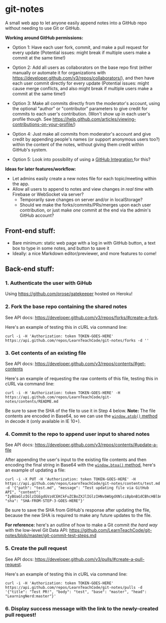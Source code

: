 # git-notes
A small web app to let anyone easily append notes into a GitHub repo without needing to use Git or GitHub.

**Working around GitHub permissions:**

- Option 1: Have each user fork, commit, and make a pull request for every update (Potential issues: might break if multiple users make a commit at the same time!)

- Option 2: Add all users as collaborators on the base repo first (either manually or automate it for organizations with https://developer.github.com/v3/repos/collaborators/), and then have each user commit directly for every update (Potential issues: might cause merge conflicts, and also might break if multiple users make a commit at the same time!)

- Option 3: Make all commits directly from the moderator's account, using the optional "author" or "contributor" parameters to give credit for commits to each user's contribution. (Won't show up in each user's profile though. See https://help.github.com/articles/viewing-contributions-on-your-profile/)

- Option 4: Just make all commits from moderator's account and give credit by appending people's names (or support anonymous users too?) within the content of the notes, without giving them credit within GitHub's system.

- Option 5: Look into possibility of using a [GitHub Integration ](https://developer.github.com/early-access/integrations/) for this?

**Ideas for later features/workflow:**
- Let admins easily create a new notes file for each topic/meeting within the app.
- Allow all users to append to notes and view changes *in real time* with Firebase or WebSocket via server?
   - Temporarily save changes on server and/or in localStorage?
   - Should we make the forks/commits/PRs/merges upon each user contribution, or just make *one* commit at the end via the admin's GitHub account?

## Front-end stuff:
- Bare minimum: static web page with a log in with GitHub button, a text box to type in some notes, and button to save it
- Ideally: a nice Markdown editor/previewer, and more features to come!

## Back-end stuff:

### 1. Authenticate the user with GiHub

   Using https://github.com/prose/gatekeeper hosted on Heroku!

### 2. Fork the base repo containing the shared notes

   See API docs: https://developer.github.com/v3/repos/forks/#create-a-fork.
   
   Here's an example of testing this in cURL via command line:
   
   ```
   curl -i -H 'Authorization: token TOKEN-GOES-HERE' https://api.github.com/repos/LearnTeachCode/git-notes/forks -d ''
   ```
   
### 3. Get contents of an existing file

   See API docs: https://developer.github.com/v3/repos/contents/#get-contents
   
   Here's an example of requesting the raw contents of this file, testing this in cURL via command line:
   
   ```
   curl -i -H 'Authorization: token TOKEN-GOES-HERE' -H https://api.github.com/repos/LearnTeachCode/git-notes/contents/README.md
   ```
   
   Be sure to save the SHA of the file to use it in Step 4 below. **Note:** The file contents are encoded in Base64, so we can use the [`window.atob()` method](https://developer.mozilla.org/en-US/docs/Web/API/WindowOrWorkerGlobalScope/atob) in decode it (only available in IE 10+).

### 4. Commit to the repo to append user input to shared notes

   See API docs: https://developer.github.com/v3/repos/contents/#update-a-file
   
   After appending the user's input to the existing file contents and then encoding the final string in Base64 with the [`window.btoa()` method](https://developer.mozilla.org/en-US/docs/Web/API/WindowOrWorkerGlobalScope/btoa), here's an example of updating a file: 
   
   ```
   curl -i -X PUT -H 'Authorization: token TOKEN-GOES-HERE' -H https://api.github.com/repos/LearnTeachCode/git-notes/contents/test.md -d '{"path": "test.md", "message": "Test updating file via GitHub API", "content": "IyBUaGlzIGlzIGEgdGVzdCEKCkFuZCBoZXJlIGlzIHNvbWUgdXNlciBpbnB1dCBhcHBlbmRlZCB0byB0aGUgcHJldmlvdXMgZmlsZSBjb250ZW50cy4K", "sha": "SHA-FROM-STEP-3-GOES-HERE"}'
   ```
   
   Be sure to save the SHA from GitHub's response after updating the file, because the new SHA is required to make any future updates to the file.
   
   **For reference:** here's an outline of how to make a Git commit *the hard way* with the low-level Git Data API: https://github.com/LearnTeachCode/git-notes/blob/master/git-commit-test-steps.md

### 5. Create the pull request

   See API docs: https://developer.github.com/v3/pulls/#create-a-pull-request.
   
   Here's an example of testing this in cURL via command line:
   
   ```
   curl -i -H 'Authorization: token TOKEN-GOES-HERE' https://api.github.com/repos/LearnTeachCode/git-notes/pulls -d '{"title": "Test PR!", "body": "test", "base": "master", "head": "LearningNerd:master"}'
   ```

### 6. Display success message with the link to the newly-created pull request!
